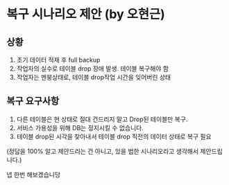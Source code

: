 # 복구 시나리오 제안 (by 오현근)
## 상황
1. 초기 데이터 적재 후 full backup
2. 작업자의 실수로 테이블 drop 장애 발생. 테이블 복구해야 함
3. 작업자는 멘붕상태로, 테이블 drop작업 시간을 잊어버린 상태

## 복구 요구사항
1. 다른 테이블은 현 상태로 절대 건드리지 말고 Drop된 테이블만 복구.
1. 서비스 가용성을 위해 DB는 정지시킬 수 없습니다.
2. 테이블 drop된 시각을 찾아내서 테이블 drop 직전의 데이터 상태로 복구 필요

(정답을 100% 알고 제안드리는 건 아니고, 있을 법한 시나리오라고 생각해서 제안드립니다.)



넵 한번 해보겠습니당 
